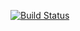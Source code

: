 [![Build Status](https://travis-ci.org/Atuchin01/deposit-calc..svg?branch=master)](https://travis-ci.org/Atuchin01/deposit-calc.)
